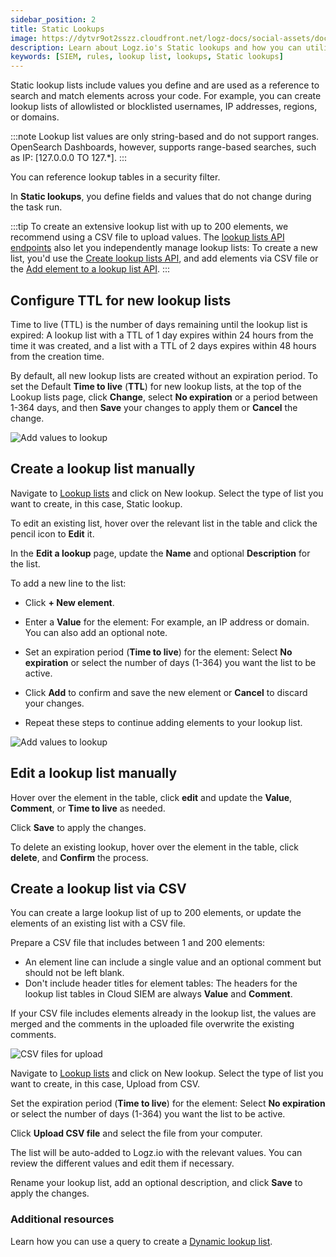 ```yaml
---
sidebar_position: 2
title: Static Lookups
image: https://dytvr9ot2sszz.cloudfront.net/logz-docs/social-assets/docs-social.jpg
description: Learn about Logz.io's Static lookups and how you can utilize them
keywords: [SIEM, rules, lookup list, lookups, Static lookups]
---
```




Static lookup lists include values you define and are used as a reference to search and match elements across your code. For example, you can create lookup lists of allowlisted or blocklisted usernames, IP addresses, regions, or domains.

:::note
Lookup list values are only string-based and do not support ranges. OpenSearch Dashboards, however, supports range-based searches, such as IP: [127.0.0.0 TO 127.*].
:::

You can reference lookup tables in a security filter. 

In **Static lookups**, you define fields and values that do not change during the task run.



:::tip
To create an extensive lookup list with up to 200 elements, we recommend using a CSV file to upload values. The [lookup lists API endpoints](https://api-docs.logz.io/docs/logz/update-lookup-list/) also let you independently manage lookup lists: To create a new list, you'd use the [Create lookup lists API](https://api-docs.logz.io/docs/logz/create-lookup-list), and add elements via CSV file or the [Add element to a lookup list API](https://api-docs.logz.io/docs/logz/create-lookup-list).
:::


## Configure TTL for new lookup lists

Time to live (TTL) is the number of days remaining until the lookup list is expired: A lookup list with a TTL of 1 day expires within 24 hours from the time it was created, and a list with a TTL of 2 days expires within 48 hours from the creation time.

By default, all new lookup lists are created without an expiration period. To set the Default **Time to live** (**TTL**) for new lookup lists, at the top of the Lookup lists page, click **Change**, select **No expiration** or a period between 1-364 days, and then **Save** your changes to apply them or **Cancel** the change.

![Add values to lookup](https://dytvr9ot2sszz.cloudfront.net/logz-docs/siem-lookups/edit-static-lookup-jan.png)

## Create a lookup list manually

Navigate to [Lookup lists](https://app.logz.io/#/dashboard/security/rules/lookup) and click on New lookup. Select the type of list you want to create, in this case, Static lookup.

To edit an existing list, hover over the relevant list in the table and click the pencil icon to **Edit** it.

In the **Edit a lookup** page, update the **Name** and optional **Description** for the list.

To add a new line to the list: 

   * Click **+ New element**. 

   *  Enter a **Value** for the element: For example, an IP address or domain. You can also add an optional note. 

   * Set an expiration period (**Time to live**) for the element: Select **No expiration** or select the number of days (1-364) you want the list to be active.

   * Click **Add** to confirm and save the new element or **Cancel** to discard your changes.

   * Repeat these steps to continue adding elements to your lookup list.

![Add values to lookup](https://dytvr9ot2sszz.cloudfront.net/logz-docs/siem-lookups/edit-static-lookup-jan.png)

## Edit a lookup list manually

Hover over the element in the table, click **edit** and update the **Value**, **Comment**, or **Time to live** as needed.

Click **Save** to apply the changes.

To delete an existing lookup, hover over the element in the table, click **delete**, and **Confirm** the process.



## Create a lookup list via CSV

You can create a large lookup list of up to 200 elements, or update the elements of an existing list with a CSV file. 

Prepare a CSV file that includes between 1 and 200 elements:  

* An element line can include a single value and an optional comment but should not be left blank. 
* Don't include header titles for element tables: The headers for the lookup list tables in Cloud SIEM are always **Value** and **Comment**.

If your CSV file includes elements already in the lookup list, the values are merged and the comments in the uploaded file overwrite the existing comments.

![CSV files for upload](https://dytvr9ot2sszz.cloudfront.net/logz-docs/siem-lookups/csv-for-upload.png)

Navigate to [Lookup lists](https://app.logz.io/#/dashboard/security/rules/lookup) and click on New lookup. Select the type of list you want to create, in this case, Upload from CSV.

Set the expiration period (**Time to live**) for the element: Select **No expiration** or select the number of days (1-364) you want the list to be active.

Click **Upload CSV file** and select the file from your computer.

The list will be auto-added to Logz.io with the relevant values. You can review the different values and edit them if necessary.

Rename your lookup list, add an optional description, and click **Save** to apply the changes.


<h3 id="additional">Additional resources</h3>

Learn how you can use a query to create a [Dynamic lookup list](/docs/user-guide/cloud-siem/lookup-lists/dynamic-lookup/).
